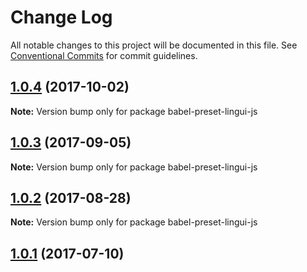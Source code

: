 # Change Log

All notable changes to this project will be documented in this file.
See [Conventional Commits](https://conventionalcommits.org) for commit guidelines.

<a name="1.0.4"></a>
## [1.0.4](https://github.com/lingui/js-lingui/compare/babel-preset-lingui-js@1.0.3...babel-preset-lingui-js@1.0.4) (2017-10-02)




**Note:** Version bump only for package babel-preset-lingui-js

<a name="1.0.3"></a>
## [1.0.3](https://github.com/lingui/js-lingui/compare/babel-preset-lingui-js@1.0.2...babel-preset-lingui-js@1.0.3) (2017-09-05)




**Note:** Version bump only for package babel-preset-lingui-js

<a name="1.0.2"></a>
## [1.0.2](https://github.com/lingui/js-lingui/compare/babel-preset-lingui-js@1.0.2-0...babel-preset-lingui-js@1.0.2) (2017-08-28)




**Note:** Version bump only for package babel-preset-lingui-js

<a name="1.0.1"></a>
## [1.0.1](https://github.com/lingui/js-lingui/compare/babel-preset-lingui-js@1.0.0...babel-preset-lingui-js@1.0.1) (2017-07-10)
